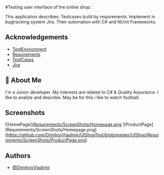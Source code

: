 #Testing user interface of the online shop.

This application describes:
Testcases build by requirements.
Implement in bugtracking system Jira. 
Their automation with C# and NUnit Frameworks.



## Acknowledgements

 - [TestЕnvironment](https://shop.demoqa.com/)
 - [Requirements](https://github.com/DimitrovVladimir/UIShopTest/blob/master/UIShop/Requirements/Requirements.docx)
 - [TestCases](https://github.com/DimitrovVladimir/UIShopTest/blob/master/UIShop/Requirements/TestCaseManagement.xlsx)
 - [Jira](https://jirovqa.atlassian.net/jira/your-work)


## 🚀 About Me
I'm a Junior developer.
My interests are related to C# & Quality Assurance.
I like to analize and describe.
May be for this i like to watch football.



## Screenshots

![HomePage]([Requirements/ScreenShots/Homepage.png](https://github.com/DimitrovVladimir/UIShopTest/blob/master/UIShop/Requirements/ScreenShots/Homepage.png)
![ProductPage](Requirements/ScreenShots/Homepage.png](https://github.com/DimitrovVladimir/UIShopTest/blob/master/UIShop/Requirements/ScreenShots/ProductPage.png)


## Authors

- [@DimitrovVladimir](https://github.com/DimitrovVladimir)
